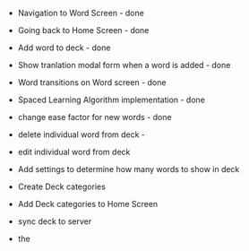 - Navigation to Word Screen - done
- Going back to Home Screen - done
- Add word to deck - done
- Show tranlation modal form when a word is added  - done 
- Word transitions on Word screen - done 
- Spaced Learning Algorithm implementation - done

- change ease factor for new words - done 
- delete individual word from deck - 
- edit individual word from deck
- Add settings to determine how many words to show in deck
- Create Deck categories
- Add Deck categories to Home Screen

- sync deck to server
- the 